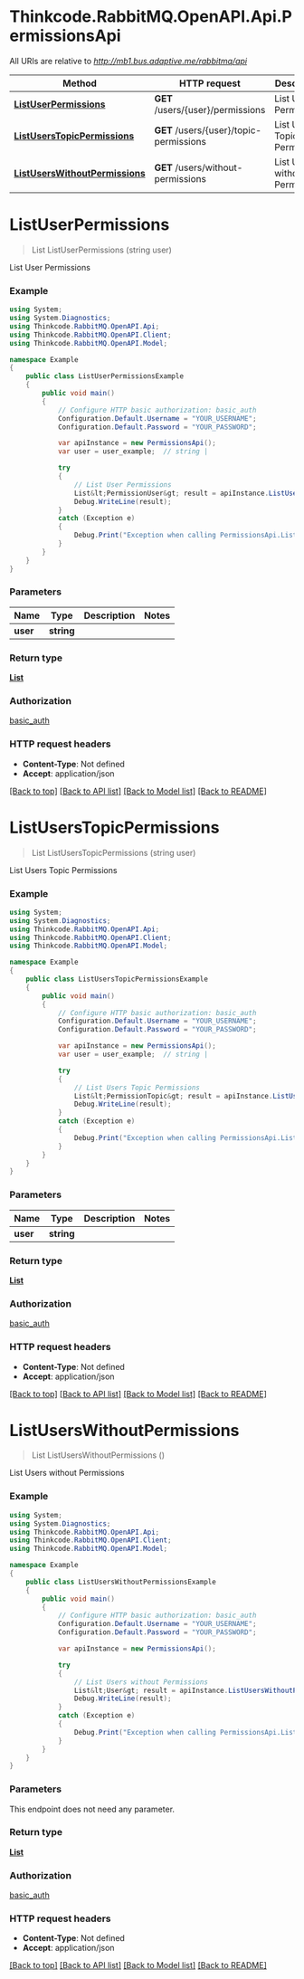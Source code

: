 # Thinkcode.RabbitMQ.OpenAPI.Api.PermissionsApi

All URIs are relative to *http://mb1.bus.adaptive.me/rabbitmq/api*

Method | HTTP request | Description
------------- | ------------- | -------------
[**ListUserPermissions**](PermissionsApi.md#listuserpermissions) | **GET** /users/{user}/permissions | List User Permissions
[**ListUsersTopicPermissions**](PermissionsApi.md#listuserstopicpermissions) | **GET** /users/{user}/topic-permissions | List Users Topic Permissions
[**ListUsersWithoutPermissions**](PermissionsApi.md#listuserswithoutpermissions) | **GET** /users/without-permissions | List Users without Permissions


<a name="listuserpermissions"></a>
# **ListUserPermissions**
> List<PermissionUser> ListUserPermissions (string user)

List User Permissions

### Example
```csharp
using System;
using System.Diagnostics;
using Thinkcode.RabbitMQ.OpenAPI.Api;
using Thinkcode.RabbitMQ.OpenAPI.Client;
using Thinkcode.RabbitMQ.OpenAPI.Model;

namespace Example
{
    public class ListUserPermissionsExample
    {
        public void main()
        {
            // Configure HTTP basic authorization: basic_auth
            Configuration.Default.Username = "YOUR_USERNAME";
            Configuration.Default.Password = "YOUR_PASSWORD";

            var apiInstance = new PermissionsApi();
            var user = user_example;  // string | 

            try
            {
                // List User Permissions
                List&lt;PermissionUser&gt; result = apiInstance.ListUserPermissions(user);
                Debug.WriteLine(result);
            }
            catch (Exception e)
            {
                Debug.Print("Exception when calling PermissionsApi.ListUserPermissions: " + e.Message );
            }
        }
    }
}
```

### Parameters

Name | Type | Description  | Notes
------------- | ------------- | ------------- | -------------
 **user** | **string**|  | 

### Return type

[**List<PermissionUser>**](PermissionUser.md)

### Authorization

[basic_auth](../README.md#basic_auth)

### HTTP request headers

 - **Content-Type**: Not defined
 - **Accept**: application/json

[[Back to top]](#) [[Back to API list]](../README.md#documentation-for-api-endpoints) [[Back to Model list]](../README.md#documentation-for-models) [[Back to README]](../README.md)

<a name="listuserstopicpermissions"></a>
# **ListUsersTopicPermissions**
> List<PermissionTopic> ListUsersTopicPermissions (string user)

List Users Topic Permissions

### Example
```csharp
using System;
using System.Diagnostics;
using Thinkcode.RabbitMQ.OpenAPI.Api;
using Thinkcode.RabbitMQ.OpenAPI.Client;
using Thinkcode.RabbitMQ.OpenAPI.Model;

namespace Example
{
    public class ListUsersTopicPermissionsExample
    {
        public void main()
        {
            // Configure HTTP basic authorization: basic_auth
            Configuration.Default.Username = "YOUR_USERNAME";
            Configuration.Default.Password = "YOUR_PASSWORD";

            var apiInstance = new PermissionsApi();
            var user = user_example;  // string | 

            try
            {
                // List Users Topic Permissions
                List&lt;PermissionTopic&gt; result = apiInstance.ListUsersTopicPermissions(user);
                Debug.WriteLine(result);
            }
            catch (Exception e)
            {
                Debug.Print("Exception when calling PermissionsApi.ListUsersTopicPermissions: " + e.Message );
            }
        }
    }
}
```

### Parameters

Name | Type | Description  | Notes
------------- | ------------- | ------------- | -------------
 **user** | **string**|  | 

### Return type

[**List<PermissionTopic>**](PermissionTopic.md)

### Authorization

[basic_auth](../README.md#basic_auth)

### HTTP request headers

 - **Content-Type**: Not defined
 - **Accept**: application/json

[[Back to top]](#) [[Back to API list]](../README.md#documentation-for-api-endpoints) [[Back to Model list]](../README.md#documentation-for-models) [[Back to README]](../README.md)

<a name="listuserswithoutpermissions"></a>
# **ListUsersWithoutPermissions**
> List<User> ListUsersWithoutPermissions ()

List Users without Permissions

### Example
```csharp
using System;
using System.Diagnostics;
using Thinkcode.RabbitMQ.OpenAPI.Api;
using Thinkcode.RabbitMQ.OpenAPI.Client;
using Thinkcode.RabbitMQ.OpenAPI.Model;

namespace Example
{
    public class ListUsersWithoutPermissionsExample
    {
        public void main()
        {
            // Configure HTTP basic authorization: basic_auth
            Configuration.Default.Username = "YOUR_USERNAME";
            Configuration.Default.Password = "YOUR_PASSWORD";

            var apiInstance = new PermissionsApi();

            try
            {
                // List Users without Permissions
                List&lt;User&gt; result = apiInstance.ListUsersWithoutPermissions();
                Debug.WriteLine(result);
            }
            catch (Exception e)
            {
                Debug.Print("Exception when calling PermissionsApi.ListUsersWithoutPermissions: " + e.Message );
            }
        }
    }
}
```

### Parameters
This endpoint does not need any parameter.

### Return type

[**List<User>**](User.md)

### Authorization

[basic_auth](../README.md#basic_auth)

### HTTP request headers

 - **Content-Type**: Not defined
 - **Accept**: application/json

[[Back to top]](#) [[Back to API list]](../README.md#documentation-for-api-endpoints) [[Back to Model list]](../README.md#documentation-for-models) [[Back to README]](../README.md)

